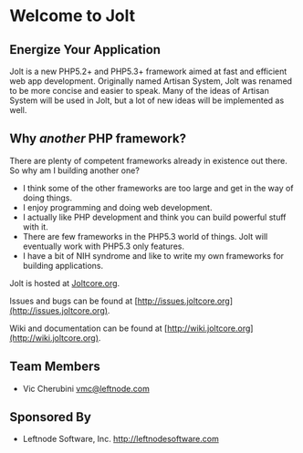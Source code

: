 # Welcome to Jolt
## Energize Your Application

Jolt is a new PHP5.2+ and PHP5.3+ framework aimed at fast and efficient web app development. Originally named Artisan System, Jolt was renamed to be more concise and easier to speak. Many of the ideas of Artisan System will be used in Jolt, but a lot of new ideas will be implemented as well.

## Why *another* PHP framework?
There are plenty of competent frameworks already in existence out there. So why am I building another one?
*   I think some of the other frameworks are too large and get in the way of doing things.
*   I enjoy programming and doing web development.
*   I actually like PHP development and think you can build powerful stuff with it.
*   There are few frameworks in the PHP5.3 world of things. Jolt will eventually work with PHP5.3 only features.
*   I have a bit of NIH syndrome and like to write my own frameworks for building applications.

Jolt is hosted at [Joltcore.org](http://joltcore.org).

Issues and bugs can be found at [http://issues.joltcore.org](http://issues.joltcore.org).

Wiki and documentation can be found at [http://wiki.joltcore.org](http://wiki.joltcore.org).

## Team Members
* Vic Cherubini <vmc@leftnode.com>

## Sponsored By
* Leftnode Software, Inc. <http://leftnodesoftware.com>
